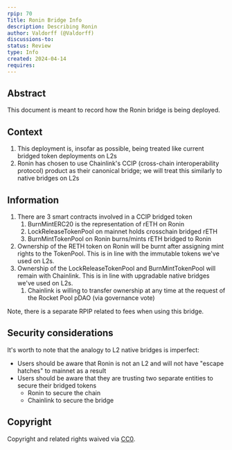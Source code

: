 ```yaml
---
rpip: 70
Title: Ronin Bridge Info
description: Describing Ronin
author: Valdorff (@Valdorff)
discussions-to:
status: Review
type: Info
created: 2024-04-14
requires:
---
```


## Abstract
This document is meant to record how the Ronin bridge is being deployed.

## Context
1. This deployment is, insofar as possible, being treated like current bridged token deployments on L2s
2. Ronin has chosen to use Chainlink's CCIP (cross-chain interoperability protocol) product as their canonical bridge; we will treat this similarly to native bridges on L2s

## Information
1. There are 3 smart contracts involved in a CCIP bridged token
   1. BurnMintERC20 is the representation of rETH on Ronin  
   2. LockReleaseTokenPool on mainnet holds crosschain bridged rETH
   3. BurnMintTokenPool on Ronin burns/mints rETH bridged to Ronin
2. Ownership of the RETH token on Ronin will be burnt after assigning mint rights to the TokenPool. This is in line with the immutable tokens we've used on L2s.
3. Ownership of the LockReleaseTokenPool and  BurnMintTokenPool will remain with Chainlink. This is in line with upgradable native bridges we've used on L2s.
   1. Chainlink is willing to transfer ownership at any time at the request of the Rocket Pool pDAO (via governance vote)

Note, there is a separate RPIP related to fees when using this bridge.

## Security considerations
It's worth to note that the analogy to L2 native bridges is imperfect:
- Users should be aware that Ronin is not an L2 and will not have "escape hatches" to mainnet as a result
- Users should be aware that they are trusting two separate entities to secure their bridged tokens
  - Ronin to secure the chain
  - Chainlink to secure the bridge

## Copyright
Copyright and related rights waived via [CC0](https://creativecommons.org/publicdomain/zero/1.0/).

